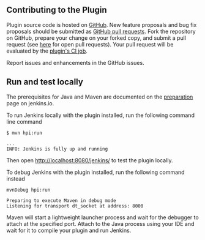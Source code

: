 ## Contributing to the Plugin

Plugin source code is hosted on [GitHub](https://github.com/jenkinsci/jetbrains-space-plugin).
New feature proposals and bug fix proposals should be submitted as
[GitHub pull requests](https://help.github.com/articles/creating-a-pull-request).
Fork the repository on GitHub, prepare your change on your forked
copy, and submit a pull request (see [here](https://github.com/jenkinsci/gitlab-plugin/pulls) for open pull requests). Your pull request will be evaluated by the [plugin's CI job](https://ci.jenkins.io/blue/organizations/jenkins/Plugins%2Fgitlab-plugin/).

Report issues and enhancements in the GitHub issues.

## Run and test locally

The prerequisites for Java and Maven are documented on the [preparation](https://www.jenkins.io/doc/developer/tutorial/prepare/) page on jenkins.io.

To run Jenkins locally with the plugin installed, run the following command line command
```console
$ mvn hpi:run
```
```text
...	
INFO: Jenkins is fully up and running
```

Then open <http://localhost:8080/jenkins/> to test the plugin locally.

To debug Jenkins with the plugin installed, run the following command instead
```console
mvnDebug hpi:run
```
```text
Preparing to execute Maven in debug mode
Listening for transport dt_socket at address: 8000
```

Maven will start a lightweight launcher process and wait for the debugger to attach at the specified port. Attach to the Java process using your IDE and
wait for it to compile your plugin and run Jenkins.